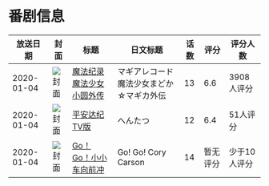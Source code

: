 # 番剧信息

|放送日期|封面|标题|日文标题|话数|评分|评分人数|
|---|---|---|---|---|---|---|
|2020-01-04|![封面](https://lain.bgm.tv/pic/cover/c/35/5b/159690_2mim1.jpg)|[魔法纪录 魔法少女小圆外传](https://bangumi.tv/subject/159690)|マギアレコード 魔法少女まどか☆マギカ外伝|13|6.6|3908人评分|
|2020-01-04|![封面](https://lain.bgm.tv/pic/cover/c/d3/58/298010_bbPOb.jpg)|[平安达纪 TV版](https://bangumi.tv/subject/298010)|へんたつ|12|6.4|51人评分|
|2020-01-04|![封面](https://lain.bgm.tv/pic/cover/c/c8/0f/316760_7aYyY.jpg)|[Go！Go！小小车向前冲](https://bangumi.tv/subject/316760)|Go! Go! Cory Carson|14|暂无评分|少于10人评分|
